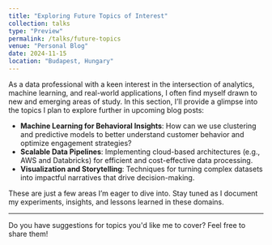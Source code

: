 ```yaml
---
title: "Exploring Future Topics of Interest"
collection: talks
type: "Preview"
permalink: /talks/future-topics
venue: "Personal Blog"
date: 2024-11-15
location: "Budapest, Hungary"
---
```


As a data professional with a keen interest in the intersection of analytics, machine learning, and real-world applications, I often find myself drawn to new and emerging areas of study. In this section, I’ll provide a glimpse into the topics I plan to explore further in upcoming blog posts:

- **Machine Learning for Behavioral Insights**: How can we use clustering and predictive models to better understand customer behavior and optimize engagement strategies?
- **Scalable Data Pipelines**: Implementing cloud-based architectures (e.g., AWS and Databricks) for efficient and cost-effective data processing.
- **Visualization and Storytelling**: Techniques for turning complex datasets into impactful narratives that drive decision-making.

These are just a few areas I’m eager to dive into. Stay tuned as I document my experiments, insights, and lessons learned in these domains.

---

Do you have suggestions for topics you'd like me to cover? Feel free to share them!
